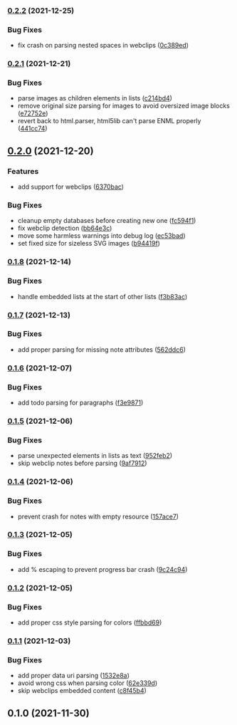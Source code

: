 ### [0.2.2](https://github.com/vzhd1701/enex2notion/compare/v0.2.1...v0.2.2) (2021-12-25)

### Bug Fixes

- fix crash on parsing nested spaces in webclips ([0c389ed](https://github.com/vzhd1701/enex2notion/commit/0c389edead0510c5ea87f0165e20d06b9555382a))

### [0.2.1](https://github.com/vzhd1701/enex2notion/compare/v0.2.0...v0.2.1) (2021-12-21)

### Bug Fixes

- parse images as children elements in lists ([c214bd4](https://github.com/vzhd1701/enex2notion/commit/c214bd43ea83ff700286be5068b8700c1fcf486e))
- remove original size parsing for images to avoid oversized image blocks ([e72752e](https://github.com/vzhd1701/enex2notion/commit/e72752eab99200e7282c116291c0e2a6ea58a38f))
- revert back to html.parser, html5lib can't parse ENML properly ([441cc74](https://github.com/vzhd1701/enex2notion/commit/441cc74814b2856bfd52270d02ba530462987975))

## [0.2.0](https://github.com/vzhd1701/enex2notion/compare/v0.1.8...v0.2.0) (2021-12-20)

### Features

- add support for webclips ([6370bac](https://github.com/vzhd1701/enex2notion/commit/6370bace153c129f50c682e9701b19c373694aef))

### Bug Fixes

- cleanup empty databases before creating new one ([fc594f1](https://github.com/vzhd1701/enex2notion/commit/fc594f18e8d9b5975bf1f88e52f4748ae7132dfc))
- fix webclip detection ([bb64e3c](https://github.com/vzhd1701/enex2notion/commit/bb64e3c8ff6ae0c99a0cc75d3ab5a1904f6ffd11))
- move some harmless warnings into debug log ([ec53bad](https://github.com/vzhd1701/enex2notion/commit/ec53bad586f60968bb7b120fa0188ec07e70cd32))
- set fixed size for sizeless SVG images ([b94419f](https://github.com/vzhd1701/enex2notion/commit/b94419ffe8e8abadd091dd922405345b165024c3))

### [0.1.8](https://github.com/vzhd1701/enex2notion/compare/v0.1.7...v0.1.8) (2021-12-14)

### Bug Fixes

- handle embedded lists at the start of other lists ([f3b83ac](https://github.com/vzhd1701/enex2notion/commit/f3b83ace963ede55a40e520bcbc0138624e67ce9))

### [0.1.7](https://github.com/vzhd1701/enex2notion/compare/v0.1.6...v0.1.7) (2021-12-13)

### Bug Fixes

- add proper parsing for missing note attributes ([562ddc6](https://github.com/vzhd1701/enex2notion/commit/562ddc640f559f53b8c4d2e004d41ae7bfe8c852))

### [0.1.6](https://github.com/vzhd1701/enex2notion/compare/v0.1.5...v0.1.6) (2021-12-07)

### Bug Fixes

- add todo parsing for paragraphs ([f3e9871](https://github.com/vzhd1701/enex2notion/commit/f3e987148c2e5dbd091eecc87e2252dfe46be64f))

### [0.1.5](https://github.com/vzhd1701/enex2notion/compare/v0.1.4...v0.1.5) (2021-12-06)

### Bug Fixes

- parse unexpected elements in lists as text ([952feb2](https://github.com/vzhd1701/enex2notion/commit/952feb2b6905ecd65e0c2ba491bef16cd2f24ea9))
- skip webclip notes before parsing ([9af7912](https://github.com/vzhd1701/enex2notion/commit/9af79120707d17a6410085305b54c8ea97a8ede9))

### [0.1.4](https://github.com/vzhd1701/enex2notion/compare/v0.1.3...v0.1.4) (2021-12-06)

### Bug Fixes

- prevent crash for notes with empty resource ([157ace7](https://github.com/vzhd1701/enex2notion/commit/157ace73934a780b6a4a88411178d6e49ccb7173))

### [0.1.3](https://github.com/vzhd1701/enex2notion/compare/v0.1.2...v0.1.3) (2021-12-05)

### Bug Fixes

- add % escaping to prevent progress bar crash ([9c24c94](https://github.com/vzhd1701/enex2notion/commit/9c24c94eaaba43a3c0d38bbd5d2244a7b496c83b))

### [0.1.2](https://github.com/vzhd1701/enex2notion/compare/v0.1.1...v0.1.2) (2021-12-05)

### Bug Fixes

- add proper css style parsing for colors ([ffbbd69](https://github.com/vzhd1701/enex2notion/commit/ffbbd69a9f532fad5a35821375a3a4e3d5923f5a))

### [0.1.1](https://github.com/vzhd1701/enex2notion/compare/v0.1.0...v0.1.1) (2021-12-03)

### Bug Fixes

- add proper data uri parsing ([1532e8a](https://github.com/vzhd1701/enex2notion/commit/1532e8abb8f4985baac1a7a7867b8b7720465c6c))
- avoid wrong css when parsing color ([62e339d](https://github.com/vzhd1701/enex2notion/commit/62e339d0a41f9f85462c5fb25f7b15f145d2922e))
- skip webclips embedded content ([c8f45b4](https://github.com/vzhd1701/enex2notion/commit/c8f45b4a9ae6f1b4dbb5e9c4d41f137a7da78cc0))

## 0.1.0 (2021-11-30)
